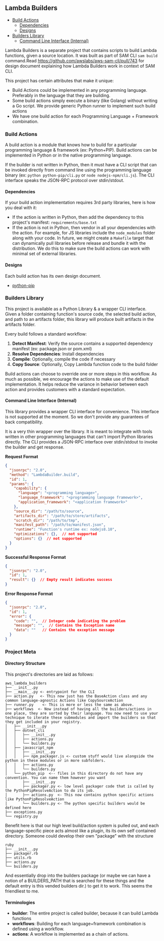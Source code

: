 ## Lambda Builders

- [Build Actions](#build-actions)
	- [Dependencies](#dependencies)
	- [Designs](#designs)
- [Builders Library](#builders-library)
	- [Command Line Interface (Internal)](#command-line-interface-internal)


Lambda Builders is a separate project that contains scripts to build Lambda functions, given a source location. It was
built as part of SAM CLI `sam build` command.Read https://github.com/awslabs/aws-sam-cli/pull/743 for design document 
explaining how Lambda Builders work in context of SAM CLI. 

This project has certain attributes that make it unique:

- Build Actions could be implemented in any programming language. Preferably in the language that they are building.
- Some build actions simply execute a binary (like Golang) without writing a Go script. 
  We provide generic Python runner to implement such build actions
- We have one build action for each Programming Language + Framework combination. 

### Build Actions
A build action is a module that knows how to build for a particular programming language & framework (ex: Python+PIP).
Build actions can be implemented in Python or in the native programming language.

If the builder is not written in Python, then it must have a CLI script that can be invoked directly from command 
line using the programming language binary (ex: `python python-pip/cli.py` or `node nodejs-npm/cli.js`). 
The CLI interface speaks the JSON-RPC protocol over stdin/stdout.

#### Dependencies 
If your build action implementation requires 3rd party libraries, here is how you deal with it:
 
- If the action is written in Python, then add the dependency to this project's manifest: `requirements/base.txt`
- If the action is not in Python, then vendor in all your dependencies with the action. For example, for JS libraries 
  include the `node_modules` folder along with your code. In future, we might create a `Makefile` target that can
  dynamically pull libraries before release and bundle it with the distribution. We do this to make sure the build 
  actions can work with minimal set of external libraries.
 
#### Designs

Each build action has its own design document. 

* [python-pip](./lambda_builders/actions/python_pip/DESIGN.md)


### Builders Library

This project is available as a Python Library & a wrapper CLI interface. Given a folder containing function's source
code, the selected build action, and path to an artifacts folder, this library will produce built artifacts in the
artifacts folder. 

Every build follows a standard workflow:

1. **Detect Manifest**: Verify the source contains a supported dependency manifest (ex: package.json or pom.xml)
1. **Resolve Dependencies**: Install dependencies
1. **Compile**: Optionally, compile the code if necessary
1. **Copy Source**: Optionally, Copy Lambda function code to the build folder

Build actions can choose to override one or more steps in this workflow. As much as possible, we encourage the actions
to make use of the default implementation. It helps reduce the variance in behavior between each action and provides
customers with a standard expectation. 

#### Command Line Interface (Internal)
This library provides a wrapper CLI interface for convenience. This interface is not supported at the moment. So we 
don't provide any guarantees of back compatibility. 

It is a very thin wrapper over the library. It is meant to integrate
with tools written in other programming languages that can't import Python libraries directly. The CLI provides
a JSON-RPC interface over stdin/stdout to invoke the builder and get response.

**Request Format**

```json
{
  "jsonrpc": "2.0",
  "method": "LambdaBuilder.build",
  "id": 1,
  "params": {
    "capability": {
      "language": "<programming language>",
      "language_framework": "<programming language framework>",
      "application_framework": "<application framework>"
    },
    "source_dir": "/path/to/source",
    "artifacts_dir": "/path/to/store/artifacts",
    "scratch_dir": "/path/to/tmp",
    "manifest_path": "/path/to/manifest.json",
    "runtime": "Function's runtime ex: nodejs8.10",
    "optimizations": {},  // not supported 
    "options": {}  // not supported
  }
}
```

**Successful Response Format**

```json
{
  "jsonrpc": "2.0",
  "id": 1,
  "result": {}  // Empty result indicates success
}
```

**Error Response Format**

```json
{
  "jsonrpc": "2.0",
  "id": 1,
  "error": {
    "code": "",  // Integer code indicating the problem
    "message": "",  // Contains the Exception name 
    "data": ""   // Contains the exception message
  }  
}
```

### Project Meta
#### Directory Structure
This project's directories are laid as follows:

```
aws_lambda_builders
├── __init__.py
├── __main__.py <- entrypoint for the CLI
├── action.py   <- This now just has the BaseAction class and any common language-agnostic Actions like CopySourceAction
├── runner.py    <- This is more or less the same as above.
├── workflows  <- Now instead of having all the builders/actions in one place, they are sorted by their language. You now need to use your technique to iterate these submodules and import the builders so that they get included in your registry.
│   ├── __init__.py
│   ├── dotnet_cli
│   │   ├── __init__.py
│   │   ├── actions.py
│   │   └── builders.py
│   ├── javascript_npm
│   │   ├── __init__.py
│   │   ├── npm_packager.js <- custom stuff would live alongside the python in these modules or in more subfolders.
│   │   ├── actions.py
│   │   └── builders.py
│   └── python_pip  <-- files in this directory do not have any convention. You can name them however you want
│       ├── __init__.py
│       ├── packager.py <- low level packager code that is called by the PythonPipResolveAction to do its job.
│       ├── actions.py  <- This now contains python specific actions like PythonPipResolveAction
│       └── builders.py <- The python specific builders would be defined here
├── exceptions.py
└── registry.py
```

Benefit here is that our high level build/action system is pulled out, and each language-specific piece acts almost like a plugin, its its own self contained directory. Someone could develop their own "package" with the structure

```
ruby
├── __init__.py
├── packager.rb
├── utils.rb
├── actions.py
└── builders.py
```

And essentially drop into the builders package (or maybe we can have a notion of a BUILDERS_PATH that is searched for these things and the default entry is this vended builders dir.) to get it to work. This seems the friendliest to me.

#### Terminologies

- **builder**: The entire project is called builder, because it can build Lambda functions
- **workflows**: Building for each language+framework combination is defined using a workflow. 
- **actions**: A workflow is implemented as a chain of actions.



